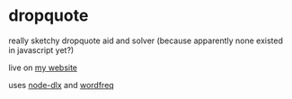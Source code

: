 # dropquote

really sketchy dropquote aid and solver (because apparently none existed in javascript yet?)

live on [my website](https://cjquines.com/dropquote/)

uses [node-dlx](https://github.com/TimBeyer/node-dlx) and [wordfreq](https://github.com/LuminosoInsight/wordfreq/)
